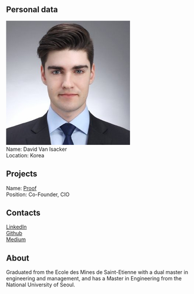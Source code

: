 ## Personal data
![ photo](photo/david_isacker.jpg)  
Name: David Van Isacker    
Location: Korea
## Projects 
Name: [Proof](../projects/proof.md)  
Position: Co-Founder, CIO 
## Contacts
[LinkedIn](https://www.linkedin.com/in/david-van-isacker/)   
[Github](https://github.com/Dvisacker)  
[Medium](https://medium.com/@davidvanisacker)
## About
Graduated from the Ecole des Mines de Saint-Etienne with a dual master in engineering and management, and has a Master in Engineering from the National University of Seoul.
